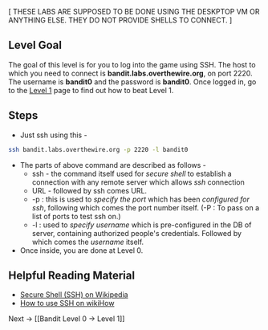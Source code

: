 [ THESE LABS ARE SUPPOSED TO BE DONE USING THE DESKPTOP VM OR ANYTHING ELSE. THEY DO NOT PROVIDE SHELLS TO CONNECT. ]

## Level Goal

The goal of this level is for you to log into the game using SSH. The host to which you need to connect is **bandit.labs.overthewire.org**, on port 2220. The username is **bandit0** and the password is **bandit0**. Once logged in, go to the [Level 1](https://overthewire.org/wargames/bandit/bandit1.html) page to find out how to beat Level 1.

## Steps
- Just ssh using this -

```bash
ssh bandit.labs.overthewire.org -p 2220 -l bandit0
```

- The parts of above command are described as follows -
	- ssh - the command itself used for *secure shell* to establish a connection with any remote server which allows *ssh* connection
	- URL - followed by ssh comes URL.
	- -p : this is used to *specify the port* which has been *configured for ssh*, following which comes the port number itself. (-P : To pass on a list of ports to test ssh on.)
	- -l : used to *specify username* which is pre-configured in the DB of server, containing authorized people's credentials. Followed by which comes the *username* itself.
- Once inside, you are done at Level 0.

## Helpful Reading Material

- [Secure Shell (SSH) on Wikipedia](https://en.wikipedia.org/wiki/Secure_Shell)
- [How to use SSH on wikiHow](https://www.wikihow.com/Use-SSH)

Next -> [[Bandit Level 0 → Level 1]]
